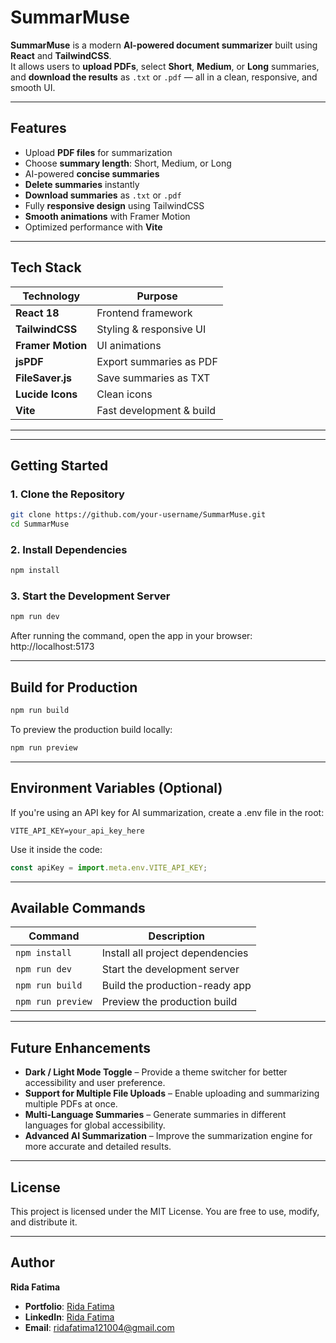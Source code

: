 # SummarMuse

**SummarMuse** is a modern **AI-powered document summarizer** built using **React** and **TailwindCSS**.  
It allows users to **upload PDFs**, select **Short**, **Medium**, or **Long** summaries, and **download the results** as `.txt` or `.pdf` — all in a clean, responsive, and smooth UI.

---

## Features

- Upload **PDF files** for summarization  
- Choose **summary length**: Short, Medium, or Long  
- AI-powered **concise summaries**  
- **Delete summaries** instantly  
- **Download summaries** as `.txt` or `.pdf`  
- Fully **responsive design** using TailwindCSS  
- **Smooth animations** with Framer Motion  
- Optimized performance with **Vite**

---

## Tech Stack

| Technology       | Purpose                     |
|-----------------|----------------------------|
| **React 18**    | Frontend framework        |
| **TailwindCSS** | Styling & responsive UI   |
| **Framer Motion** | UI animations           |
| **jsPDF**       | Export summaries as PDF   |
| **FileSaver.js** | Save summaries as TXT    |
| **Lucide Icons** | Clean icons              |
| **Vite**        | Fast development & build |

---


---

## Getting Started

### 1. Clone the Repository
```bash
git clone https://github.com/your-username/SummarMuse.git
cd SummarMuse
```

### 2. Install Dependencies
```bash
npm install
```

### 3. Start the Development Server
```bash
npm run dev
```
After running the command, open the app in your browser:
http://localhost:5173

---

## Build for Production
```bash
npm run build
```
To preview the production build locally:
```bash
npm run preview
```

---

## Environment Variables (Optional)
If you're using an API key for AI summarization, create a .env file in the root:
```env
VITE_API_KEY=your_api_key_here
```
Use it inside the code:
```javascript
const apiKey = import.meta.env.VITE_API_KEY;
```

---

## Available Commands

| Command         | Description                   |
|-----------------|-------------------------------|
| `npm install`  | Install all project dependencies |
| `npm run dev`  | Start the development server   |
| `npm run build`| Build the production-ready app |
| `npm run preview` | Preview the production build |

---

## Future Enhancements

- **Dark / Light Mode Toggle** – Provide a theme switcher for better accessibility and user preference.
- **Support for Multiple File Uploads** – Enable uploading and summarizing multiple PDFs at once.
- **Multi-Language Summaries** – Generate summaries in different languages for global accessibility.
- **Advanced AI Summarization** – Improve the summarization engine for more accurate and detailed results.

---

## License
This project is licensed under the MIT License.
You are free to use, modify, and distribute it.

---

## Author

**Rida Fatima**  

- **Portfolio**: [Rida Fatima](https://portfolio-rida-fatimas-projects-ef57397f.vercel.app/)  
- **LinkedIn**: [Rida Fatima](https://www.linkedin.com/in/ridafatima1210/)  
- **Email**: [ridafatima121004@gmail.com](mailto:ridafatima121004@gmail.com)



